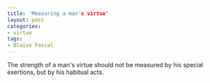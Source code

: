 ```yaml
---
title: 'Measuring a man's virtue'
layout: post
categories:
- virtue
tags:
- Blaise Pascal
---
```


The strength of a man's virtue should not be measured by his special exertions, but by his habitual acts.